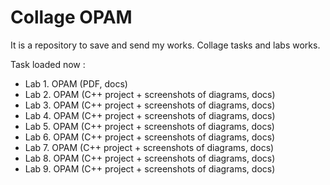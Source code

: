 # Collage OPAM
It is a repository to save and send my works. Collage tasks and labs works.

Task loaded now : 
 - Lab 1. OPAM (PDF, docs)
 - Lab 2. OPAM (C++ project + screenshots of diagrams, docs)
 - Lab 3. OPAM (C++ project + screenshots of diagrams, docs)
 - Lab 4. OPAM (C++ project + screenshots of diagrams, docs)
 - Lab 5. OPAM (C++ project + screenshots of diagrams, docs)
 - Lab 6. OPAM (C++ project + screenshots of diagrams, docs)
 - Lab 7. OPAM (C++ project + screenshots of diagrams, docs)
 - Lab 8. OPAM (C++ project + screenshots of diagrams, docs)
 - Lab 9. OPAM (C++ project + screenshots of diagrams, docs)

